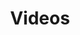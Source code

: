 ---
title: "Videos"
layout: "videos"


sections:
  - title: "Process Based Models"
    description: "Learn about Process Based models that are at the heart of Digital Agricultural Avatar"
    videos:
      - title: "Digital Agricultural Avatar Project Overview: A phenorob talk by Prof. Guillaume Lobet"
        youtube_id: "ZRL_7_onhJs"
      - title: "Crop Modeling talk by Prof. Frank Ewert "
        youtube_id: "sz-SMI5Y5mQ"

  - title: "CPlantBox"
    description: "Learn more about [CPlantBox](/cplantbox/) through the videos below"
    videos:
      - title: "What is CPlantBox?"
        youtube_id: "-YgDnsC3BV8"
      - title: "Mathematics behind CPlantBox"
        youtube_id: "dzeV4U58BYA"
      - title: "Modeling a virtual Plant"
        youtube_id: "-MjNsvbCf4o"
      - title: "Benchmarking root and soil interaciton models"
        youtube_id: "i2zisEZbxMY"
      - title: "Axisymmetric rhizosphere models"
        youtube_id: "1l_ZlSl9R3I"
---